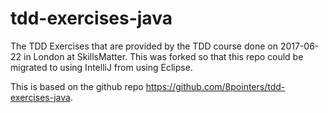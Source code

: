 # tdd-exercises-java

The TDD Exercises that are provided by the TDD course done on 2017-06-22 in London at SkillsMatter. This was forked so that this repo could be migrated to using IntelliJ from using Eclipse.

This is based on the github repo https://github.com/8pointers/tdd-exercises-java.
